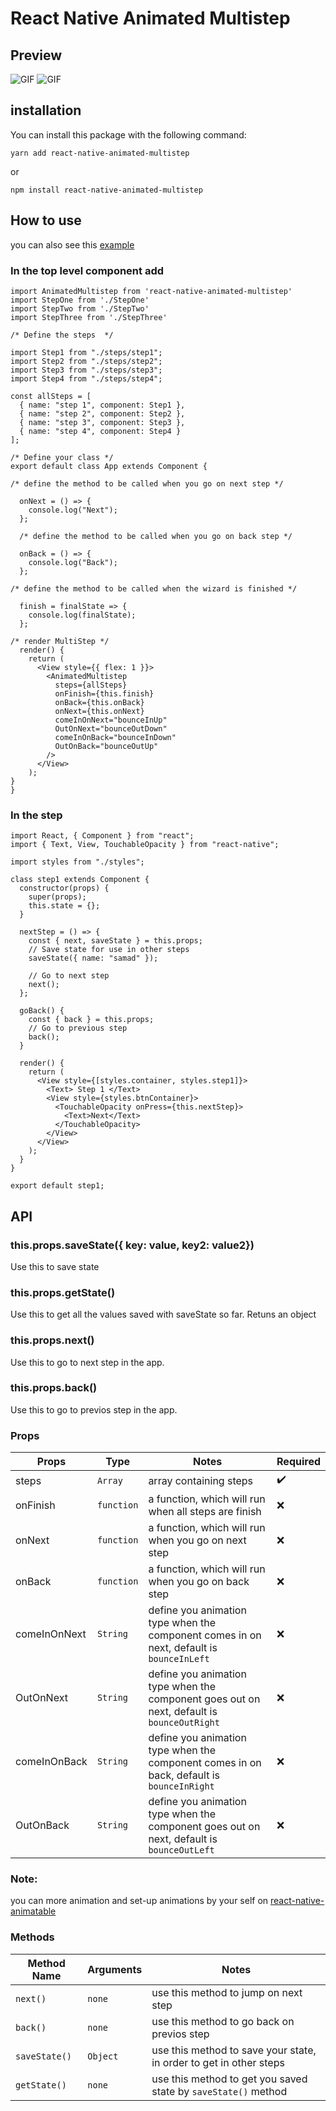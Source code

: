 # React Native Animated Multistep

## Preview

![GIF](previews/1.1.gif)
![GIF](previews/1.2.gif)

## installation

You can install this package with the following command:

`yarn add react-native-animated-multistep`

or

`npm install react-native-animated-multistep`

## How to use

you can also see this [example](https://github.com/samad324/react-native-multistep-example)

### In the top level component add

```
import AnimatedMultistep from 'react-native-animated-multistep'
import StepOne from './StepOne'
import StepTwo from './StepTwo'
import StepThree from './StepThree'

/* Define the steps  */

import Step1 from "./steps/step1";
import Step2 from "./steps/step2";
import Step3 from "./steps/step3";
import Step4 from "./steps/step4";

const allSteps = [
  { name: "step 1", component: Step1 },
  { name: "step 2", component: Step2 },
  { name: "step 3", component: Step3 },
  { name: "step 4", component: Step4 }
];

/* Define your class */
export default class App extends Component {

/* define the method to be called when you go on next step */

  onNext = () => {
    console.log("Next");
  };

  /* define the method to be called when you go on back step */

  onBack = () => {
    console.log("Back");
  };

/* define the method to be called when the wizard is finished */

  finish = finalState => {
    console.log(finalState);
  };

/* render MultiStep */
  render() {
    return (
      <View style={{ flex: 1 }}>
        <AnimatedMultistep
          steps={allSteps}
          onFinish={this.finish}
          onBack={this.onBack}
          onNext={this.onNext}
          comeInOnNext="bounceInUp"
          OutOnNext="bounceOutDown"
          comeInOnBack="bounceInDown"
          OutOnBack="bounceOutUp"
        />
      </View>
    );
}
}
```

### In the step

```
import React, { Component } from "react";
import { Text, View, TouchableOpacity } from "react-native";

import styles from "./styles";

class step1 extends Component {
  constructor(props) {
    super(props);
    this.state = {};
  }

  nextStep = () => {
    const { next, saveState } = this.props;
    // Save state for use in other steps
    saveState({ name: "samad" });

    // Go to next step
    next();
  };

  goBack() {
    const { back } = this.props;
    // Go to previous step
    back();
  }

  render() {
    return (
      <View style={[styles.container, styles.step1]}>
        <Text> Step 1 </Text>
        <View style={styles.btnContainer}>
          <TouchableOpacity onPress={this.nextStep}>
            <Text>Next</Text>
          </TouchableOpacity>
        </View>
      </View>
    );
  }
}

export default step1;

```

## API

### this.props.saveState({ key: value, key2: value2})

Use this to save state

### this.props.getState()

Use this to get all the values saved with saveState so far. Retuns an object

### this.props.next()

Use this to go to next step in the app.

### this.props.back()

Use this to go to previos step in the app.

### Props

| Props    | Type       | Notes                                                     | Required |
| -------- | ---------- | --------------------------------------------------------- | -------- |
| steps    | `Array`    | array containing steps                                    | ✔️       |
| onFinish | `function` | a function, which will run when all steps are finish      | ❌       |
| onNext   | `function` | a function, which will run when you go on next step       | ❌       |
| onBack   | `function` | a function, which will run when you go on back step       | ❌       |
| comeInOnNext  | `String`  | define you animation type when the component comes in on next, default is `bounceInLeft` | ❌       |
| OutOnNext  | `String`  | define you animation type when the component goes out on next, default is `bounceOutRight`  | ❌       |
| comeInOnBack  | `String`  | define you animation type when the component comes in on back, default is `bounceInRight` | ❌       |
| OutOnBack  | `String`  | define you animation type when the component goes out on next, default is `bounceOutLeft` | ❌       |

### Note: 
you can more animation and set-up animations by your self on [react-native-animatable](https://github.com/oblador/react-native-animatable)

### Methods

| Method Name   | Arguments | Notes                                                              |
| ------------- | --------- | ------------------------------------------------------------------ |
| `next()`      | `none`    | use this method to jump on next step                               |
| `back()`      | `none`    | use this method to go back on previos step                         |
| `saveState()` | `Object`  | use this method to save your state, in order to get in other steps |
| `getState()`  | `none`    | use this method to get you saved state by `saveState()` method     |
